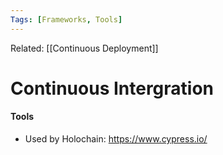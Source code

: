 ```yaml
---
Tags: [Frameworks, Tools]
---
```

Related: [[Continuous Deployment]]
# Continuous Intergration

#### Tools
- Used by Holochain: https://www.cypress.io/
